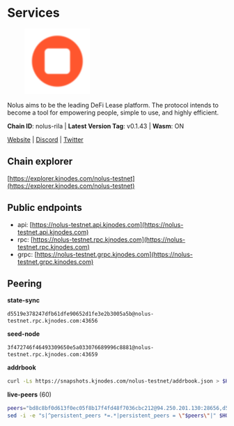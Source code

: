 # Services

<figure><img src="https://raw.githubusercontent.com/kj89/cosmos-images/main/logos/nolus.png" width="150" alt=""><figcaption></figcaption></figure>

Nolus aims to be the leading DeFi Lease platform. The protocol  intends to become a tool for empowering people, simple to use, and highly efficient.

**Chain ID**: nolus-rila | **Latest Version Tag**: v0.1.43 | **Wasm**: ON

[Website](https://www.nolus.io) | [Discord](https://discord.gg/nolus-protocol) | [Twitter](https://twitter.com/NolusProtocol)




## Chain explorer
[https://explorer.kjnodes.com/nolus-testnet](https://explorer.kjnodes.com/nolus-testnet)

## Public endpoints

* api: [https://nolus-testnet.api.kjnodes.com](https://nolus-testnet.api.kjnodes.com)
* rpc: [https://nolus-testnet.rpc.kjnodes.com](https://nolus-testnet.rpc.kjnodes.com)
* grpc: [https://nolus-testnet.grpc.kjnodes.com](https://nolus-testnet.grpc.kjnodes.com)

## Peering

**state-sync**

```text
d5519e378247dfb61dfe90652d1fe3e2b3005a5b@nolus-testnet.rpc.kjnodes.com:43656
```

**seed-node**

```text
3f472746f46493309650e5a033076689996c8881@nolus-testnet.rpc.kjnodes.com:43659
```

**addrbook**
```bash
curl -Ls https://snapshots.kjnodes.com/nolus-testnet/addrbook.json > $HOME/.nolus/config/addrbook.json
```

**live-peers** (60)
```bash
peers="bd8c8bf0d613f0ec05f8b17f4fd48f7036cbc212@94.250.201.130:28656,d5519e378247dfb61dfe90652d1fe3e2b3005a5b@65.109.68.190:43656,008f279d440095ce5f24a0fb6621f4a53424b972@91.107.137.64:26656,5c2a752c9b1952dbed075c56c600c3a79b58c395@195.3.220.135:27016,3526133f0428910922f9ce2ac9a08b2836bbc9c1@217.76.61.183:26656,d1653d047dea6fb716284548ba91ac5ea617e42c@148.251.47.69:34656,646d17dc6126bfe79eaeb2b95964323f198c9d3c@65.109.53.60:28656,87e0efe332fdc4b0c2a76d18761a936509762067@212.41.9.98:36656,2e146ac9281e3797cbe1ad053e5ce6046b972c15@65.109.140.29:37656,b6c8dc38a5dba19a3f10d23b3572065db9265fa3@65.109.85.225:9000,8b0b427b4567a7a66f05fab1146ee97b52ad7958@93.189.30.119:26656,236a2626ad46bb671b200883b6105350310372ef@135.181.81.65:37656,628c1a0beaee672c03a370dfff5e95ee56e369eb@185.144.99.11:16656,048b916a17c0c8c4a81a669147135f7fd2407805@161.35.214.229:26656,7e7da58a74edd0b2592a920a9dde9a23aba4aa16@128.199.202.188:26656,e36a29b9b1648da15529619823b293e6d6b623b2@64.227.2.190:26656,84a5abdf6ce6f573ac1e3086ca693da6ec17c244@84.46.246.79:26656,be52cb058e6e402d568807cb0432d940ecd6e4c9@139.99.217.221:26656,50d786a2d242839fe2bdb69bee694d7ffa455824@5.161.60.42:18656,cc8efa42c4a41e44af474c3d7a404391c24019d3@46.101.188.231:26656,46e87e63ebfb628613a7c33ff69946ebd45fa510@176.99.142.180:36656,f8ea2522c7c70bbed250eeeea60a4156e3602632@95.111.225.137:43656,1b7e4b7ad8f8bf1415bdf16ed593167df7c413d3@95.216.221.119:26656,e9db23dbddf425374a11f33f0ee5080cfecc0bc3@85.239.234.222:37656,dccff2250f8892d0abf81630b720f6514f7330f1@161.35.205.159:26656,538e2a3d6e96cd7bc0635eaa3f8f3695f26503a7@65.108.104.167:21656,d8781c39ff55f2eee291a0823d0e180bf931edae@66.94.119.112:43656,0760923eff6e1e890a55e3c3d6b1330d60c2f870@185.246.86.152:26656,a51a8fbe9d5dd6019106582912130ba5ff04e901@161.97.142.122:26656,94aa6096e337e2b8f3081f5776c11072e329b6b0@44.192.56.124:26656,cd67fc6e6c306dbb863f381c926135d6b97fe685@65.109.85.155:41656,f242db403f7e1530a3d5a8a03713070c751d4083@167.235.231.59:1176,59fed829a4b56774afbaab0b496df32092510d47@85.208.51.113:26656,a00b9a4b57ba3210a530101f0b9afe0fb7a3ee82@207.154.198.216:26656,e0aac09f3de68abf583b0e3994228ee8bd19d1eb@168.119.124.130:45659,a9b6b11476d41eead8f91d0615def16b7f26c579@135.181.192.135:37656,33f4b7f56b6708526f0638162f020394de0ce5e9@65.21.229.33:28656,d3d72cafdfa5fc4eac13d486412927acba444efd@95.217.166.6:26656,46395df560917e32e5978e50cd4638956e5f2f39@65.108.126.30:39656,85ccdd4194fdc10c9969ba1c5348b13993a763cb@141.147.114.81:26656,15525aa8ab6a35dc36c11405e79d9085a7e725c8@49.12.42.105:26656,2fc6d24d1d77c34427ce7cbb24de5ee4d4debe7c@161.97.108.208:26656,4b10d01268e5e70f7df51aeb27d15e0bfdda54b7@65.108.227.112:11656,ee7579d3dadb725ce0ed1e453fd72c2fcbb7b9af@142.132.208.26:26356,6d76e4e0f73efa4e693b9d32934b09a025c6aa62@38.242.128.166:26656,33d485f51f413fd4bf83ef8a971c10228a39cffb@62.171.161.172:26656,89d4b6b28f4399f49c82f9b0e891463f07f26cfe@95.216.65.177:29656,1225216de31c046baa2bb6455276a2ffe075509e@159.89.51.44:26656,8f767a425f5c6de20ffc435154c6351d118b806e@207.180.243.64:46656,f77c45399c1dea69fcc48ff15995e8387169249a@80.85.242.54:26656,04dd580b8ec8056980d95874e354dada02935a1a@95.217.16.17:26656,7bc42c3f3abef071320bca8210b8363b00ab283c@65.109.140.69:37656,256d910189edeb3c0963d37b0a933ff0f9fa5a9d@170.64.188.31:26656,9732904ab824803c37399140e6bab053452c77d4@89.117.62.158:26656,ac86c1678e20a87bf2f036741932910869726337@135.181.222.185:15656,08b5a884e8bd33e1b11c6ce41daa8a032895709b@217.76.53.145:26656,a2b9541d3c3e738c418a72ab5972c8d2b6cff8ce@65.108.54.167:26656,e84c51a539d705787644e235faab6bccd4b73bdd@5.61.33.18:26656,e6a98ad0bd1688dc0a3d3758d6cf4cf008cb8789@67.207.84.185:26656,574a94ae197e11183b292e05161baa2558f79ea1@194.163.176.105:32656"
sed -i -e "s|^persistent_peers *=.*|persistent_peers = \"$peers\"|" $HOME/.nolus/config/config.toml
```
